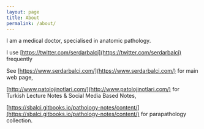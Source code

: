 ```yaml
---
layout: page
title: About
permalink: /about/
---
```


I am a medical doctor, specialised in anatomic pathology.

I use [https://twitter.com/serdarbalci](https://twitter.com/serdarbalci) frequently

See [https://www.serdarbalci.com/](https://www.serdarbalci.com/) for main web page,

[http://www.patolojinotlari.com/](http://www.patolojinotlari.com/) for Turkish Lecture Notes & Social Media Based Notes,

[https://sbalci.gitbooks.io/pathology-notes/content/](https://sbalci.gitbooks.io/pathology-notes/content/) for parapathology collection.


<!--This is the base Jekyll theme. You can find out more info about customizing your Jekyll theme, as well as basic Jekyll usage documentation at [jekyllrb.com](https://jekyllrb.com/) 
You can find the source code for Minima at GitHub:
[jekyll][jekyll-organization] /
[minima](https://github.com/jekyll/minima)

You can find the source code for Jekyll at GitHub:
[jekyll][jekyll-organization] /
[jekyll](https://github.com/jekyll/jekyll)


[jekyll-organization]: https://github.com/jekyll
-->